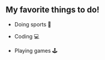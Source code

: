 ## My favorite things to do!
* Doing sports :football:

* Coding :computer:

* Playing games :joystick:
